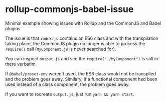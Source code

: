 # rollup-commonjs-babel-issue
Minimal example showing issues with Rollup and the CommonJS and Babel plugins

The issue is that `index.js` contains an ES6 class and with the transpilation
taking place, the CommonJS plugin no longer is able to process the `require()`
call (`MyComponent.js` is
never searched for).

You can inspect `output.js` and see the `require("./MyComponent")` is still in
there verbatim.

If `@babel/preset-env` weren't used, the ES6 class would not be transpiled and
the problem goes away. Similary, if a functional component had been used
instead of a class component, the problem goes away.

If you want to recreate `output.js`, just run `yarn && yarn start`.
